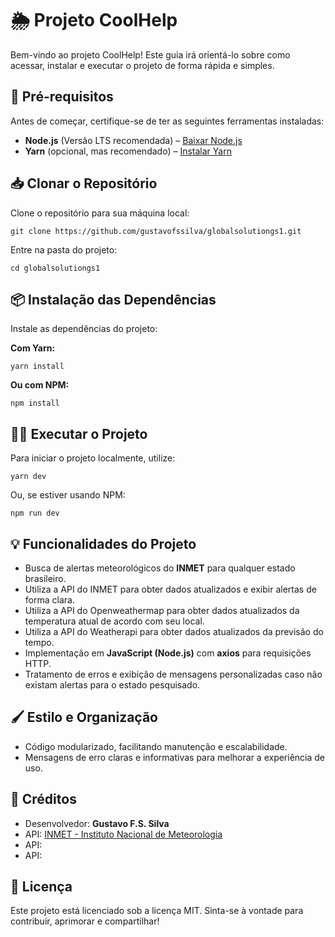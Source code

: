 <h1>🌦️ Projeto CoolHelp</h1>

<p>Bem-vindo ao projeto CoolHelp! Este guia irá orientá-lo sobre como acessar, instalar e executar o projeto de forma rápida e simples.</p>

<h2>🚀 Pré-requisitos</h2>
<p>Antes de começar, certifique-se de ter as seguintes ferramentas instaladas:</p>
<ul>
    <li><strong>Node.js</strong> (Versão LTS recomendada) – <a href="https://nodejs.org/">Baixar Node.js</a></li>
    <li><strong>Yarn</strong> (opcional, mas recomendado) – <a href="https://classic.yarnpkg.com/en/docs/install">Instalar Yarn</a></li>
</ul>

<h2>📥 Clonar o Repositório</h2>
<p>Clone o repositório para sua máquina local:</p>
<pre><code>git clone https://github.com/gustavofssilva/globalsolutiongs1.git
</code></pre>

<p>Entre na pasta do projeto:</p>
<pre><code>cd globalsolutiongs1
</code></pre>

<h2>📦 Instalação das Dependências</h2>
<p>Instale as dependências do projeto:</p>
<p><strong>Com Yarn:</strong></p>
<pre><code>yarn install</code></pre>

<p><strong>Ou com NPM:</strong></p>
<pre><code>npm install</code></pre>

<h2>🏃‍♂️ Executar o Projeto</h2>
<p>Para iniciar o projeto localmente, utilize:</p>
<pre><code>yarn dev</code></pre>
<p>Ou, se estiver usando NPM:</p>
<pre><code>npm run dev</code></pre>

<h2>💡 Funcionalidades do Projeto</h2>
<ul>
    <li>Busca de alertas meteorológicos do <strong>INMET</strong> para qualquer estado brasileiro.</li>
    <li>Utiliza a API do INMET para obter dados atualizados e exibir alertas de forma clara.</li>
    <li>Utiliza a API do Openweathermap para obter dados atualizados da temperatura atual de acordo com seu local.</li>
    <li>Utiliza a API do Weatherapi para obter dados atualizados da previsão do tempo.</li>
    <li>Implementação em <strong>JavaScript (Node.js)</strong> com <strong>axios</strong> para requisições HTTP.</li>
    <li>Tratamento de erros e exibição de mensagens personalizadas caso não existam alertas para o estado pesquisado.</li>
</ul>

<h2>🖌️ Estilo e Organização</h2>
<ul>
    <li>Código modularizado, facilitando manutenção e escalabilidade.</li>
    <li>Mensagens de erro claras e informativas para melhorar a experiência de uso.</li>
</ul>

<h2>🤝 Créditos</h2>
<ul>
    <li>Desenvolvedor: <strong>Gustavo F.S. Silva</strong></li>
    <li>API: <a href="https://portal.inmet.gov.br/">INMET - Instituto Nacional de Meteorologia</a></li>
    <li>API: <a href="https://api.weatherapi.com/"></a></li>
    <li>API: <a href="https://api.openweathermap.org"></a></li>
</ul>

<h2>📄 Licença</h2>
<p>Este projeto está licenciado sob a licença MIT. Sinta-se à vontade para contribuir, aprimorar e compartilhar!</p>
